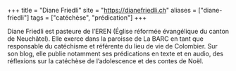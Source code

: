 +++
title = "Diane Friedli"
site = "https://dianefriedli.ch"
aliases = ["diane-friedli"]
tags = ["catéchèse", "prédication"]
+++

Diane Friedli est pasteure de l’EREN (Église réformée évangélique du canton de Neuchâtel). Elle exerce dans la paroisse de La BARC en tant que responsable du catéchisme et référente du lieu de vie de Colombier. Sur son blog, elle publie notamment ses prédications en texte et en audio, des réflexions sur la catéchèse de l’adolescence et des contes de Noël.
